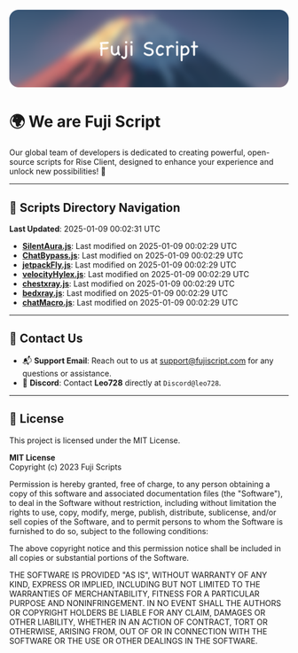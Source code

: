 ![Banner](.github/b.webp)

# 🌍 **We are Fuji Script**

Our global team of developers is dedicated to creating powerful, open-source scripts for Rise Client, designed to enhance your experience and unlock new possibilities! 🌟

---
<!-- SCRIPTS_NAVIGATION_START -->
## 📂 **Scripts Directory Navigation**

**Last Updated**: 2025-01-09 00:02:31 UTC

- **[SilentAura.js](scripts/SilentAura.js)**: Last modified on 2025-01-09 00:02:29 UTC
- **[ChatBypass.js](scripts/ChatBypass.js)**: Last modified on 2025-01-09 00:02:29 UTC
- **[jetpackFly.js](scripts/jetpackFly.js)**: Last modified on 2025-01-09 00:02:29 UTC
- **[velocityHylex.js](scripts/velocityHylex.js)**: Last modified on 2025-01-09 00:02:29 UTC
- **[chestxray.js](scripts/chestxray.js)**: Last modified on 2025-01-09 00:02:29 UTC
- **[bedxray.js](scripts/bedxray.js)**: Last modified on 2025-01-09 00:02:29 UTC
- **[chatMacro.js](scripts/chatMacro.js)**: Last modified on 2025-01-09 00:02:29 UTC

<!-- SCRIPTS_NAVIGATION_END -->

---

## 💬 **Contact Us**  
- 📬 **Support Email**: Reach out to us at [support@fujiscript.com](mailto:support@fujiscript.com) for any questions or assistance.  
- 💬 **Discord**: Contact **Leo728** directly at `Discord@leo728`.

---

## 📜 **License**

This project is licensed under the MIT License.  

**MIT License**  
Copyright (c) 2023 Fuji Scripts  

Permission is hereby granted, free of charge, to any person obtaining a copy of this software and associated documentation files (the "Software"), to deal in the Software without restriction, including without limitation the rights to use, copy, modify, merge, publish, distribute, sublicense, and/or sell copies of the Software, and to permit persons to whom the Software is furnished to do so, subject to the following conditions:  

The above copyright notice and this permission notice shall be included in all copies or substantial portions of the Software.  

THE SOFTWARE IS PROVIDED "AS IS", WITHOUT WARRANTY OF ANY KIND, EXPRESS OR IMPLIED, INCLUDING BUT NOT LIMITED TO THE WARRANTIES OF MERCHANTABILITY, FITNESS FOR A PARTICULAR PURPOSE AND NONINFRINGEMENT. IN NO EVENT SHALL THE AUTHORS OR COPYRIGHT HOLDERS BE LIABLE FOR ANY CLAIM, DAMAGES OR OTHER LIABILITY, WHETHER IN AN ACTION OF CONTRACT, TORT OR OTHERWISE, ARISING FROM, OUT OF OR IN CONNECTION WITH THE SOFTWARE OR THE USE OR OTHER DEALINGS IN THE SOFTWARE.  
